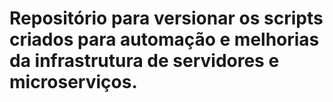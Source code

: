 # Repositório para versionar os scripts criados para automação e melhorias da infrastrutura de servidores e microserviços.
